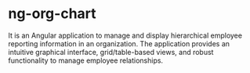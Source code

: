 # ng-org-chart
It is an Angular application to manage and display hierarchical employee reporting information in an organization. The application provides an intuitive graphical interface, grid/table-based views, and robust functionality to manage employee relationships.
